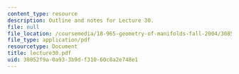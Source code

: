 ```yaml
---
content_type: resource
description: Outline and notes for Lecture 30.
file: null
file_location: /coursemedia/18-965-geometry-of-manifolds-fall-2004/30852f9a0a933b9df31060c8a2e748e1_lecture30.pdf
file_type: application/pdf
resourcetype: Document
title: lecture30.pdf
uid: 30852f9a-0a93-3b9d-f310-60c8a2e748e1
---
```

